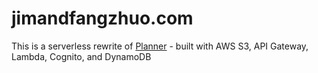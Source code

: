 # jimandfangzhuo.com

This is a serverless rewrite of [Planner](https://github.com/jim-brighter/planner) - built with AWS S3, API Gateway, Lambda, Cognito, and DynamoDB
